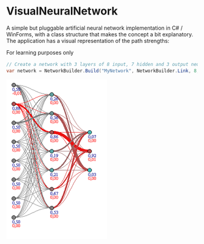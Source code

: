 VisualNeuralNetwork
===================

A simple but pluggable artificial neural network implementation in C# / WinForms, with a class structure that makes the concept a bit explanatory. The application has a visual representation of the path strengths:

For learning purposes only
```c#
// Create a network with 3 layers of 8 input, 7 hidden and 3 output neurons.
var network = NetworkBuilder.Build("MyNetwork", NetworkBuilder.Link, 8, 7, 3);
```
![Graph](https://raw.githubusercontent.com/mharthoorn/VisualNeuralNetwork/master/ExampleGraph.png)
